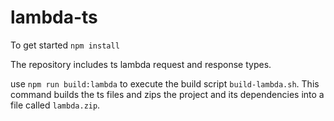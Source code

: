 # lambda-ts
To get started `npm install`

The repository includes ts lambda request and response types.

use `npm run build:lambda` to execute the build script `build-lambda.sh`.
This command builds the ts files and zips the project and its dependencies into a file called `lambda.zip`.
